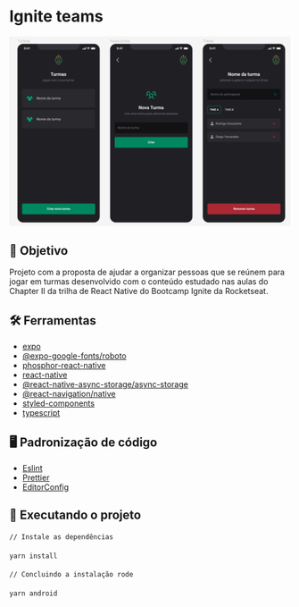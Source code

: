 # Ignite teams

<div align="center">
	<img src="./assets/app.png" width="800"alt="app"/>
</div>

## :dart: Objetivo

Projeto com a proposta de ajudar a organizar pessoas que se reúnem para jogar em turmas desenvolvido com o conteúdo
estudado nas aulas do Chapter II da trilha de React Native do Bootcamp Ignite da Rocketseat.

## :hammer_and_wrench: Ferramentas

- [expo](https://expo.dev/)
- [@expo-google-fonts/roboto](https://www.npmjs.com/package/@expo-google-fonts/roboto)
- [phosphor-react-native](https://phosphoricons.com/)
- [react-native](https://reactnative.dev/)
- [@react-native-async-storage/async-storage](https://react-native-async-storage.github.io/async-storage/docs/install/)
- [@react-navigation/native](https://reactnavigation.org/)
- [styled-components](https://styled-components.com/)
- [typescript](https://www.typescriptlang.org/)

## :desktop_computer: Padronização de código

- [Eslint](https://eslint.org/)
- [Prettier](https://prettier.io/)
- [EditorConfig](https://editorconfig.org/)

## :rocket: Executando o projeto

```bash
// Instale as dependências

yarn install

// Concluindo a instalação rode

yarn android
```
